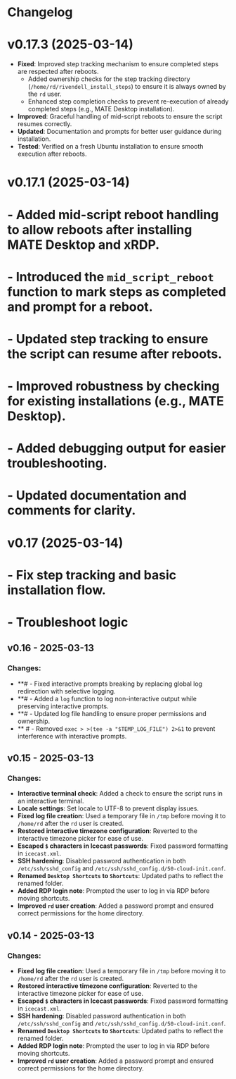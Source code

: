 # Changelog
# v0.17.3 (2025-03-14)
- **Fixed**: Improved step tracking mechanism to ensure completed steps are respected after reboots.
  - Added ownership checks for the step tracking directory (`/home/rd/rivendell_install_steps`) to ensure it is always owned by the `rd` user.
  - Enhanced step completion checks to prevent re-execution of already completed steps (e.g., MATE Desktop installation).
- **Improved**: Graceful handling of mid-script reboots to ensure the script resumes correctly.
- **Updated**: Documentation and prompts for better user guidance during installation.
- **Tested**: Verified on a fresh Ubuntu installation to ensure smooth execution after reboots.

# v0.17.1 (2025-03-14)
#   - Added mid-script reboot handling to allow reboots after installing MATE Desktop and xRDP.
#   - Introduced the `mid_script_reboot` function to mark steps as completed and prompt for a reboot.
#   - Updated step tracking to ensure the script can resume after reboots.
#   - Improved robustness by checking for existing installations (e.g., MATE Desktop).
#   - Added debugging output for easier troubleshooting.
#   - Updated documentation and comments for clarity.
#
# v0.17 (2025-03-14)
#   - Fix step tracking and basic installation flow.
#   - Troubleshoot logic

## v0.16 - 2025-03-13
### Changes:
- **# - Fixed interactive prompts breaking by replacing global log redirection with selective logging.
- **# - Added a `log` function to log non-interactive output while preserving interactive prompts.
- **# - Updated log file handling to ensure proper permissions and ownership.
- ** # - Removed `exec > >(tee -a "$TEMP_LOG_FILE") 2>&1` to prevent interference with interactive prompts.


## v0.15 - 2025-03-13
### Changes:
- **Interactive terminal check**: Added a check to ensure the script runs in an interactive terminal.
- **Locale settings**: Set locale to UTF-8 to prevent display issues.
- **Fixed log file creation**: Used a temporary file in `/tmp` before moving it to `/home/rd` after the `rd` user is created.
- **Restored interactive timezone configuration**: Reverted to the interactive timezone picker for ease of use.
- **Escaped `$` characters in Icecast passwords**: Fixed password formatting in `icecast.xml`.
- **SSH hardening**: Disabled password authentication in both `/etc/ssh/sshd_config` and `/etc/ssh/sshd_config.d/50-cloud-init.conf`.
- **Renamed `Desktop Shortcuts` to `Shortcuts`**: Updated paths to reflect the renamed folder.
- **Added RDP login note**: Prompted the user to log in via RDP before moving shortcuts.
- **Improved `rd` user creation**: Added a password prompt and ensured correct permissions for the home directory.


## v0.14 - 2025-03-13
### Changes:
- **Fixed log file creation**: Used a temporary file in `/tmp` before moving it to `/home/rd` after the `rd` user is created.
- **Restored interactive timezone configuration**: Reverted to the interactive timezone picker for ease of use.
- **Escaped `$` characters in Icecast passwords**: Fixed password formatting in `icecast.xml`.
- **SSH hardening**: Disabled password authentication in both `/etc/ssh/sshd_config` and `/etc/ssh/sshd_config.d/50-cloud-init.conf`.
- **Renamed `Desktop Shortcuts` to `Shortcuts`**: Updated paths to reflect the renamed folder.
- **Added RDP login note**: Prompted the user to log in via RDP before moving shortcuts.
- **Improved `rd` user creation**: Added a password prompt and ensured correct permissions for the home directory.